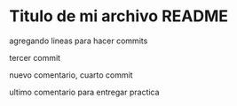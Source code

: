 # Titulo de mi archivo README

agregando lineas para hacer commits

tercer commit

nuevo comentario, cuarto commit

ultimo comentario para entregar practica

